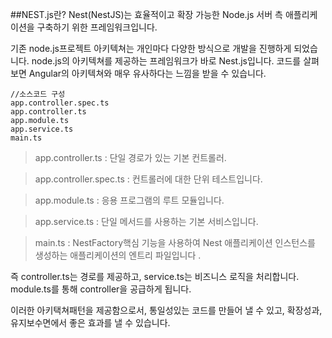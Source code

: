 ##NEST.js란?
Nest(NestJS)는 효율적이고 확장 가능한 Node.js 서버 측 애플리케이션을 구축하기 위한 프레임워크입니다.

기존 node.js프로젝트 아키텍쳐는 개인마다 다양한 방식으로 개발을 진행하게 되었습니다.
node.js의 아키텍쳐를 제공하는 프레임워크가 바로 Nest.js입니다. 코드를 살펴보면 Angular의 아키텍쳐와 매우 유사하다는 느낌을 받을 수 있습니다.

```
//소스코드 구성
app.controller.spec.ts
app.controller.ts
app.module.ts
app.service.ts
main.ts
```

> app.controller.ts : 단일 경로가 있는 기본 컨트롤러.

> app.controller.spec.ts : 컨트롤러에 대한 단위 테스트입니다.

> app.module.ts : 응용 프로그램의 루트 모듈입니다.

> app.service.ts : 단일 메서드를 사용하는 기본 서비스입니다.

> main.ts : NestFactory핵심 기능을 사용하여 Nest 애플리케이션 인스턴스를 생성하는 애플리케이션의 엔트리 파일입니다 .

즉
controller.ts는 경로를 제공하고,
service.ts는 비즈니스 로직을 처리합니다.
module.ts를 통해 controller을 공급하게 됩니다.

이러한 아키택쳐패턴을 제공함으로서, 통일성있는 코드를 만들어 낼 수 있고, 확장성과, 유지보수면에서 좋은 효과를 낼 수 있습니다.
